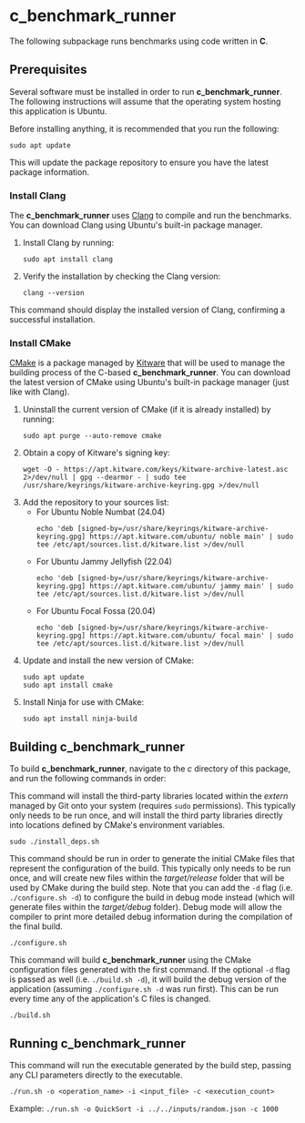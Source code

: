 # c_benchmark_runner

The following subpackage runs benchmarks using code written in **C**.

## Prerequisites

Several software must be installed in order to run **c_benchmark_runner**. The following instructions will assume that the operating system hosting this application is Ubuntu.

Before installing anything, it is recommended that you run the following:

```
sudo apt update
```

This will update the package repository to ensure you have the latest package information.

### Install Clang

The **c_benchmark_runner** uses [Clang](https://clang.llvm.org/get_started.html) to compile and run the benchmarks. You can download Clang using Ubuntu's built-in package manager.

1. Install Clang by running:
    ```
    sudo apt install clang
    ```

2. Verify the installation by checking the Clang version:
    ```
    clang --version
    ```

This command should display the installed version of Clang, confirming a successful installation.

### Install CMake

[CMake](https://cmake.org/) is a package managed by [Kitware](https://apt.kitware.com/) that will be used to manage the building process of the C-based **c_benchmark_runner**. You can download the latest version of CMake using Ubuntu's built-in package manager (just like with Clang).

1. Uninstall the current version of CMake (if it is already installed) by running:
    ```
    sudo apt purge --auto-remove cmake
    ```
2. Obtain a copy of Kitware's signing key:
    ```
    wget -O - https://apt.kitware.com/keys/kitware-archive-latest.asc 2>/dev/null | gpg --dearmor - | sudo tee /usr/share/keyrings/kitware-archive-keyring.gpg >/dev/null
    ```
3. Add the repository to your sources list:
    * For Ubuntu Noble Numbat (24.04)
        ```
        echo 'deb [signed-by=/usr/share/keyrings/kitware-archive-keyring.gpg] https://apt.kitware.com/ubuntu/ noble main' | sudo tee /etc/apt/sources.list.d/kitware.list >/dev/null
        ```
    * For Ubuntu Jammy Jellyfish (22.04)
        ```
        echo 'deb [signed-by=/usr/share/keyrings/kitware-archive-keyring.gpg] https://apt.kitware.com/ubuntu/ jammy main' | sudo tee /etc/apt/sources.list.d/kitware.list >/dev/null
        ```
    * For Ubuntu Focal Fossa (20.04)
        ```
        echo 'deb [signed-by=/usr/share/keyrings/kitware-archive-keyring.gpg] https://apt.kitware.com/ubuntu/ focal main' | sudo tee /etc/apt/sources.list.d/kitware.list >/dev/null
        ```
4. Update and install the new version of CMake:
    ```
    sudo apt update
    sudo apt install cmake
    ```
5. Install Ninja for use with CMake:
    ```
    sudo apt install ninja-build
    ```
    
## Building c_benchmark_runner

To build **c_benchmark_runner**, navigate to the *c* directory of this package, and run the following commands in order:

This command will install the third-party libraries located within the *extern* managed by Git onto your system (requires `sudo` permissions). This typically only needs to be run once, and will install the third party libraries directly into locations defined by CMake's environment variables.
```
sudo ./install_deps.sh
```

This command should be run in order to generate the initial CMake files that represent the configuration of the build. This typically only needs to be run once, and will create new files within the *target/release* folder that will be used by CMake during the build step. Note that you can add the `-d` flag (i.e. `./configure.sh -d`) to configure the build in debug mode instead (which will generate files within the *target/debug* folder). Debug mode will allow the compiler to print more detailed debug information during the compilation of the final build.
```
./configure.sh
```

This command will build **c_benchmark_runner** using the CMake configuration files generated with the first command. If the optional `-d` flag is passed as well (i.e. `./build.sh -d`), it will build the debug version of the application (assuming `./configure.sh -d` was run first). This can be run every time any of the application's C files is changed.
```
./build.sh
```

## Running c_benchmark_runner

This command will run the executable generated by the build step, passing any CLI parameters directly to the executable.
```
./run.sh -o <operation_name> -i <input_file> -c <execution_count>
```

Example: `./run.sh -o QuickSort -i ../../inputs/random.json -c 1000`